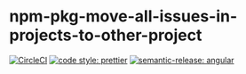 # npm-pkg-move-all-issues-in-projects-to-other-project
[![CircleCI](https://dl.circleci.com/status-badge/img/gh/HiromiShikata/npm-pkg-move-all-issues-in-projects-to-other-project/tree/main.svg?style=svg)](https://dl.circleci.com/status-badge/redirect/gh/HiromiShikata/npm-pkg-move-all-issues-in-projects-to-other-project/tree/main)
[![code style: prettier](https://img.shields.io/badge/code_style-prettier-ff69b4.svg?style=flat-square)](https://github.com/prettier/prettier)
[![semantic-release: angular](https://img.shields.io/badge/semantic--release-angular-e10079?logo=semantic-release)](https://github.com/semantic-release/semantic-release)
